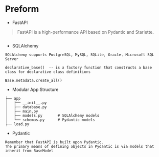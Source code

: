 Preform
=======

* FastAPI
> FastAPI is a high-performance API based on Pydantic and Starlette.
```

```

* SQLAlchemy
```
SQLAlchemy supports PostgreSQL, MySQL, SQLite, Oracle, Microsoft SQL Server

declarative_base()  -- is a factory function that constructs a base class for declarative class definitions

Base.metadata.create_all()

```

* Modular App Structure
```
├── app
│   ├── __init__.py
│   ├── database.py
│   ├── main.py
│   ├── models.py       # SQLAlchemy models
│   └── schemas.py      # Pydantic models
├── load.py

```

* Pydantic
```
Remember that FastAPI is built upon Pydantic.
The primary means of defining objects in Pydantic is via models that inherit from BaseModel
```
